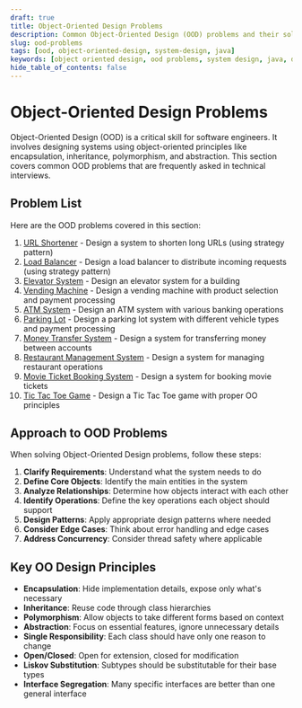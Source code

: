 ```yaml
---
draft: true
title: Object-Oriented Design Problems
description: Common Object-Oriented Design (OOD) problems and their solutions
slug: ood-problems
tags: [ood, object-oriented-design, system-design, java]
keywords: [object oriented design, ood problems, system design, java, design patterns]
hide_table_of_contents: false
---
```


# Object-Oriented Design Problems

Object-Oriented Design (OOD) is a critical skill for software engineers. It involves designing systems using object-oriented principles like encapsulation, inheritance, polymorphism, and abstraction. This section covers common OOD problems that are frequently asked in technical interviews.

## Problem List

Here are the OOD problems covered in this section:

1. [URL Shortener](./url-shortener.md) - Design a system to shorten long URLs (using strategy pattern)
2. [Load Balancer](./load-balancer.md) - Design a load balancer to distribute incoming requests (using strategy pattern)
3. [Elevator System](./elevator-system.md) - Design an elevator system for a building
4. [Vending Machine](./vending-machine.md) - Design a vending machine with product selection and payment processing
5. [ATM System](./atm-system.md) - Design an ATM system with various banking operations
6. [Parking Lot](./parking-lot.md) - Design a parking lot system with different vehicle types and payment processing
7. [Money Transfer System](./money-transfer-system.md) - Design a system for transferring money between accounts
8. [Restaurant Management System](./restaurant-system.md) - Design a system for managing restaurant operations
9. [Movie Ticket Booking System](./movie-ticket-system.md) - Design a system for booking movie tickets
10. [Tic Tac Toe Game](./tic-tac-toe.md) - Design a Tic Tac Toe game with proper OO principles

## Approach to OOD Problems

When solving Object-Oriented Design problems, follow these steps:

1. **Clarify Requirements**: Understand what the system needs to do
2. **Define Core Objects**: Identify the main entities in the system
3. **Analyze Relationships**: Determine how objects interact with each other
4. **Identify Operations**: Define the key operations each object should support
5. **Design Patterns**: Apply appropriate design patterns where needed
6. **Consider Edge Cases**: Think about error handling and edge cases
7. **Address Concurrency**: Consider thread safety where applicable

## Key OO Design Principles

- **Encapsulation**: Hide implementation details, expose only what's necessary
- **Inheritance**: Reuse code through class hierarchies
- **Polymorphism**: Allow objects to take different forms based on context
- **Abstraction**: Focus on essential features, ignore unnecessary details
- **Single Responsibility**: Each class should have only one reason to change
- **Open/Closed**: Open for extension, closed for modification
- **Liskov Substitution**: Subtypes should be substitutable for their base types
- **Interface Segregation**: Many specific interfaces are better than one general interface
